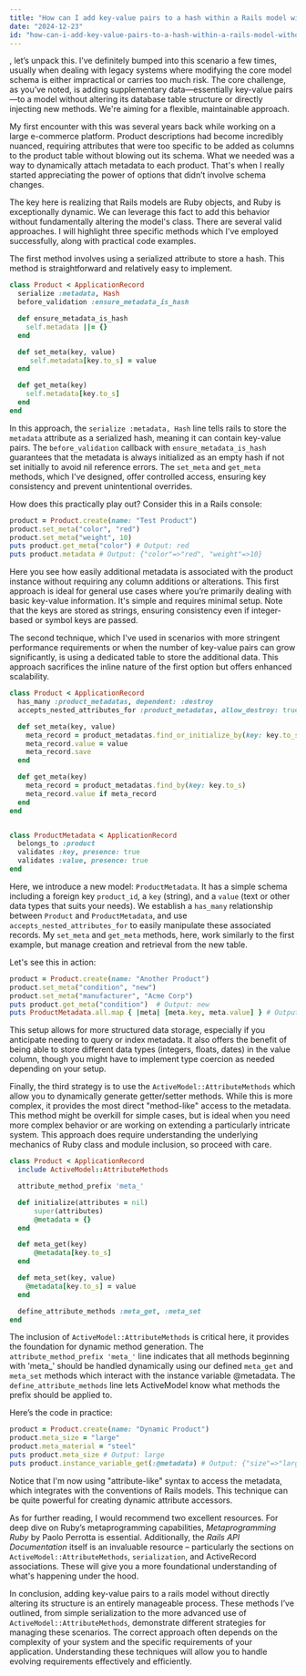 ```yaml
---
title: "How can I add key-value pairs to a hash within a Rails model without altering the model's definition?"
date: "2024-12-23"
id: "how-can-i-add-key-value-pairs-to-a-hash-within-a-rails-model-without-altering-the-models-definition"
---
```


, let’s unpack this. I’ve definitely bumped into this scenario a few times, usually when dealing with legacy systems where modifying the core model schema is either impractical or carries too much risk. The core challenge, as you’ve noted, is adding supplementary data—essentially key-value pairs—to a model without altering its database table structure or directly injecting new methods. We're aiming for a flexible, maintainable approach.

My first encounter with this was several years back while working on a large e-commerce platform. Product descriptions had become incredibly nuanced, requiring attributes that were too specific to be added as columns to the product table without blowing out its schema. What we needed was a way to dynamically attach metadata to each product. That's when I really started appreciating the power of options that didn’t involve schema changes.

The key here is realizing that Rails models are Ruby objects, and Ruby is exceptionally dynamic. We can leverage this fact to add this behavior without fundamentally altering the model's class. There are several valid approaches. I will highlight three specific methods which I've employed successfully, along with practical code examples.

The first method involves using a serialized attribute to store a hash. This method is straightforward and relatively easy to implement.

```ruby
class Product < ApplicationRecord
  serialize :metadata, Hash
  before_validation :ensure_metadata_is_hash

  def ensure_metadata_is_hash
    self.metadata ||= {}
  end

  def set_meta(key, value)
     self.metadata[key.to_s] = value
  end

  def get_meta(key)
    self.metadata[key.to_s]
  end
end
```

In this approach, the `serialize :metadata, Hash` line tells rails to store the `metadata` attribute as a serialized hash, meaning it can contain key-value pairs. The `before_validation` callback with `ensure_metadata_is_hash` guarantees that the metadata is always initialized as an empty hash if not set initially to avoid nil reference errors. The `set_meta` and `get_meta` methods, which I've designed, offer controlled access, ensuring key consistency and prevent unintentional overrides.

How does this practically play out? Consider this in a Rails console:

```ruby
product = Product.create(name: "Test Product")
product.set_meta("color", "red")
product.set_meta("weight", 10)
puts product.get_meta("color") # Output: red
puts product.metadata # Output: {"color"=>"red", "weight"=>10}
```

Here you see how easily additional metadata is associated with the product instance without requiring any column additions or alterations. This first approach is ideal for general use cases where you’re primarily dealing with basic key-value information. It's simple and requires minimal setup. Note that the keys are stored as strings, ensuring consistency even if integer-based or symbol keys are passed.

The second technique, which I've used in scenarios with more stringent performance requirements or when the number of key-value pairs can grow significantly, is using a dedicated table to store the additional data. This approach sacrifices the inline nature of the first option but offers enhanced scalability.

```ruby
class Product < ApplicationRecord
  has_many :product_metadatas, dependent: :destroy
  accepts_nested_attributes_for :product_metadatas, allow_destroy: true

  def set_meta(key, value)
    meta_record = product_metadatas.find_or_initialize_by(key: key.to_s)
    meta_record.value = value
    meta_record.save
  end

  def get_meta(key)
    meta_record = product_metadatas.find_by(key: key.to_s)
    meta_record.value if meta_record
  end
end


class ProductMetadata < ApplicationRecord
  belongs_to :product
  validates :key, presence: true
  validates :value, presence: true
end
```

Here, we introduce a new model: `ProductMetadata`. It has a simple schema including a foreign key `product_id`, a `key` (string), and a `value` (text or other data types that suits your needs). We establish a `has_many` relationship between `Product` and `ProductMetadata`, and use `accepts_nested_attributes_for` to easily manipulate these associated records. My `set_meta` and `get_meta` methods, here, work similarly to the first example, but manage creation and retrieval from the new table.

Let's see this in action:

```ruby
product = Product.create(name: "Another Product")
product.set_meta("condition", "new")
product.set_meta("manufacturer", "Acme Corp")
puts product.get_meta("condition")  # Output: new
puts ProductMetadata.all.map { |meta| [meta.key, meta.value] } # Output: [["condition", "new"], ["manufacturer", "Acme Corp"]]
```

This setup allows for more structured data storage, especially if you anticipate needing to query or index metadata. It also offers the benefit of being able to store different data types (integers, floats, dates) in the value column, though you might have to implement type coercion as needed depending on your setup.

Finally, the third strategy is to use the `ActiveModel::AttributeMethods` which allow you to dynamically generate getter/setter methods. While this is more complex, it provides the most direct "method-like" access to the metadata. This method might be overkill for simple cases, but is ideal when you need more complex behavior or are working on extending a particularly intricate system. This approach does require understanding the underlying mechanics of Ruby class and module inclusion, so proceed with care.

```ruby
class Product < ApplicationRecord
  include ActiveModel::AttributeMethods

  attribute_method_prefix 'meta_'

  def initialize(attributes = nil)
      super(attributes)
      @metadata = {}
  end

  def meta_get(key)
      @metadata[key.to_s]
  end

  def meta_set(key, value)
    @metadata[key.to_s] = value
  end

  define_attribute_methods :meta_get, :meta_set
end
```

The inclusion of `ActiveModel::AttributeMethods` is critical here, it provides the foundation for dynamic method generation. The `attribute_method_prefix 'meta_'` line indicates that all methods beginning with 'meta_' should be handled dynamically using our defined `meta_get` and `meta_set` methods which interact with the instance variable @metadata. The `define_attribute_methods` line lets ActiveModel know what methods the prefix should be applied to.

Here’s the code in practice:

```ruby
product = Product.create(name: "Dynamic Product")
product.meta_size = "large"
product.meta_material = "steel"
puts product.meta_size # Output: large
puts product.instance_variable_get(:@metadata) # Output: {"size"=>"large", "material"=>"steel"}
```

Notice that I'm now using "attribute-like" syntax to access the metadata, which integrates with the conventions of Rails models. This technique can be quite powerful for creating dynamic attribute accessors.

As for further reading, I would recommend two excellent resources. For deep dive on Ruby’s metaprogramming capabilities, _Metaprogramming Ruby_ by Paolo Perrotta is essential. Additionally, the _Rails API Documentation_ itself is an invaluable resource – particularly the sections on `ActiveModel::AttributeMethods`, `serialization`, and ActiveRecord associations. These will give you a more foundational understanding of what's happening under the hood.

In conclusion, adding key-value pairs to a rails model without directly altering its structure is an entirely manageable process. These methods I’ve outlined, from simple serialization to the more advanced use of `ActiveModel::AttributeMethods`, demonstrate different strategies for managing these scenarios. The correct approach often depends on the complexity of your system and the specific requirements of your application. Understanding these techniques will allow you to handle evolving requirements effectively and efficiently.
